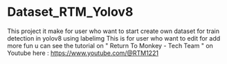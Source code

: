 # Dataset_RTM_Yolov8
This project it make for user who want to start create own dataset for train detection in yolov8 using labelimg
This is for user who want to edit for add more fun u can see the tutorial on " Return To Monkey - Tech Team " on Youtube here : https://www.youtube.com/@RTM1221
